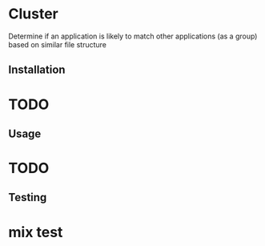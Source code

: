 # Cluster

Determine if an application is likely to match other applications (as a group) based on similar file structure

## Installation

# TODO

## Usage

# TODO

## Testing

# mix test
